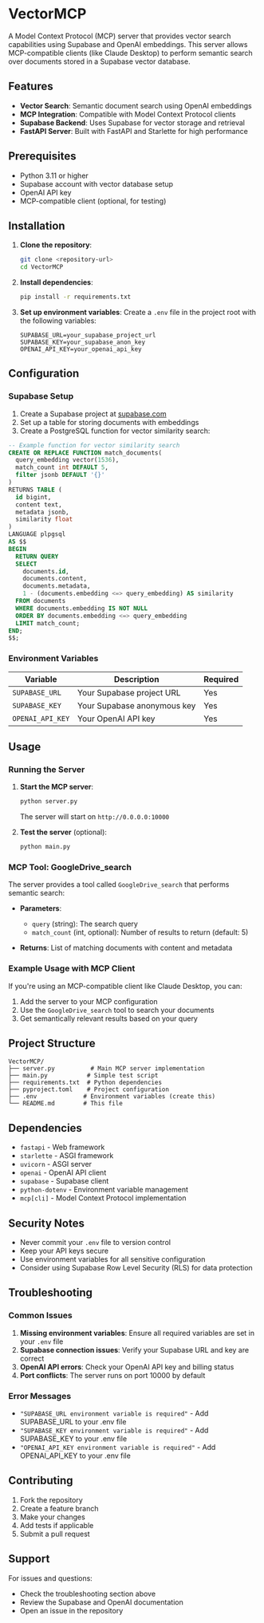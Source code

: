 # VectorMCP

A Model Context Protocol (MCP) server that provides vector search capabilities using Supabase and OpenAI embeddings. This server allows MCP-compatible clients (like Claude Desktop) to perform semantic search over documents stored in a Supabase vector database.

## Features

- **Vector Search**: Semantic document search using OpenAI embeddings
- **MCP Integration**: Compatible with Model Context Protocol clients
- **Supabase Backend**: Uses Supabase for vector storage and retrieval
- **FastAPI Server**: Built with FastAPI and Starlette for high performance

## Prerequisites

- Python 3.11 or higher
- Supabase account with vector database setup
- OpenAI API key
- MCP-compatible client (optional, for testing)

## Installation

1. **Clone the repository**:
   ```bash
   git clone <repository-url>
   cd VectorMCP
   ```

2. **Install dependencies**:
   ```bash
   pip install -r requirements.txt
   ```

3. **Set up environment variables**:
   Create a `.env` file in the project root with the following variables:
   ```env
   SUPABASE_URL=your_supabase_project_url
   SUPABASE_KEY=your_supabase_anon_key
   OPENAI_API_KEY=your_openai_api_key
   ```

## Configuration

### Supabase Setup

1. Create a Supabase project at [supabase.com](https://supabase.com)
2. Set up a table for storing documents with embeddings
3. Create a PostgreSQL function for vector similarity search:

```sql
-- Example function for vector similarity search
CREATE OR REPLACE FUNCTION match_documents(
  query_embedding vector(1536),
  match_count int DEFAULT 5,
  filter jsonb DEFAULT '{}'
)
RETURNS TABLE (
  id bigint,
  content text,
  metadata jsonb,
  similarity float
)
LANGUAGE plpgsql
AS $$
BEGIN
  RETURN QUERY
  SELECT
    documents.id,
    documents.content,
    documents.metadata,
    1 - (documents.embedding <=> query_embedding) AS similarity
  FROM documents
  WHERE documents.embedding IS NOT NULL
  ORDER BY documents.embedding <=> query_embedding
  LIMIT match_count;
END;
$$;
```

### Environment Variables

| Variable | Description | Required |
|----------|-------------|----------|
| `SUPABASE_URL` | Your Supabase project URL | Yes |
| `SUPABASE_KEY` | Your Supabase anonymous key | Yes |
| `OPENAI_API_KEY` | Your OpenAI API key | Yes |

## Usage

### Running the Server

1. **Start the MCP server**:
   ```bash
   python server.py
   ```

   The server will start on `http://0.0.0.0:10000`

2. **Test the server** (optional):
   ```bash
   python main.py
   ```

### MCP Tool: GoogleDrive_search

The server provides a tool called `GoogleDrive_search` that performs semantic search:

- **Parameters**:
  - `query` (string): The search query
  - `match_count` (int, optional): Number of results to return (default: 5)

- **Returns**: List of matching documents with content and metadata

### Example Usage with MCP Client

If you're using an MCP-compatible client like Claude Desktop, you can:

1. Add the server to your MCP configuration
2. Use the `GoogleDrive_search` tool to search your documents
3. Get semantically relevant results based on your query

## Project Structure

```
VectorMCP/
├── server.py          # Main MCP server implementation
├── main.py           # Simple test script
├── requirements.txt  # Python dependencies
├── pyproject.toml    # Project configuration
├── .env             # Environment variables (create this)
└── README.md        # This file
```

## Dependencies

- `fastapi` - Web framework
- `starlette` - ASGI framework
- `uvicorn` - ASGI server
- `openai` - OpenAI API client
- `supabase` - Supabase client
- `python-dotenv` - Environment variable management
- `mcp[cli]` - Model Context Protocol implementation

## Security Notes

- Never commit your `.env` file to version control
- Keep your API keys secure
- Use environment variables for all sensitive configuration
- Consider using Supabase Row Level Security (RLS) for data protection

## Troubleshooting

### Common Issues

1. **Missing environment variables**: Ensure all required variables are set in your `.env` file
2. **Supabase connection issues**: Verify your Supabase URL and key are correct
3. **OpenAI API errors**: Check your OpenAI API key and billing status
4. **Port conflicts**: The server runs on port 10000 by default

### Error Messages

- `"SUPABASE_URL environment variable is required"` - Add SUPABASE_URL to your .env file
- `"SUPABASE_KEY environment variable is required"` - Add SUPABASE_KEY to your .env file
- `"OPENAI_API_KEY environment variable is required"` - Add OPENAI_API_KEY to your .env file

## Contributing

1. Fork the repository
2. Create a feature branch
3. Make your changes
4. Add tests if applicable
5. Submit a pull request

## Support

For issues and questions:
- Check the troubleshooting section above
- Review the Supabase and OpenAI documentation
- Open an issue in the repository
